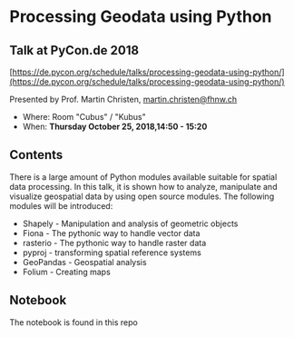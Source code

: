 # Processing Geodata using Python## Talk at PyCon.de 2018 [https://de.pycon.org/schedule/talks/processing-geodata-using-python/](https://de.pycon.org/schedule/talks/processing-geodata-using-python/)Presented by Prof. Martin Christen, martin.christen@fhnw.ch* Where: Room "Cubus" / "Kubus"* When:  **Thursday October 25, 2018,14:50 - 15:20**## ContentsThere is a large amount of Python modules available suitable for spatial data processing. In this talk, it is shown how to analyze, manipulate and visualize geospatial data by using open source modules. The following modules will be introduced:* Shapely - Manipulation and analysis of geometric objects* Fiona - The pythonic way to handle vector data* rasterio - The pythonic way to handle raster data* pyproj - transforming spatial reference systems* GeoPandas - Geospatial analysis* Folium - Creating maps## NotebookThe notebook is found in this repo